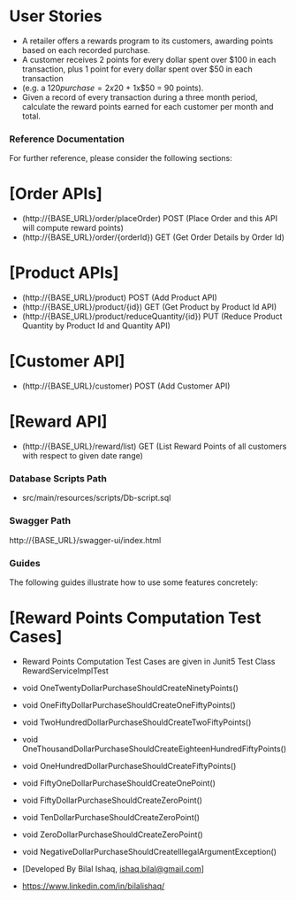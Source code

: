 # User Stories

* A retailer offers a rewards program to its customers, awarding points based on each recorded purchase.
* A customer receives 2 points for every dollar spent over $100 in each transaction, plus 1 point for every dollar
  spent over $50 in each transaction
* (e.g. a $120 purchase = 2x$20 + 1x$50 = 90 points).
* Given a record of every transaction during a three month period, calculate the reward points earned for each
  customer per month and total.

### Reference Documentation



For further reference, please consider the following sections:

# [Order APIs]
* (http://{BASE_URL}/order/placeOrder) POST (Place Order and this API will compute reward points)
* (http://{BASE_URL}/order/{orderId})  GET  (Get Order Details by Order Id)

# [Product APIs]
* (http://{BASE_URL}/product) POST (Add Product API)
* (http://{BASE_URL}/product/{id}) GET (Get Product by Product Id API)
* (http://{BASE_URL}/product/reduceQuantity/{id}) PUT (Reduce Product Quantity by Product Id and Quantity API)

# [Customer API]
* (http://{BASE_URL}/customer) POST (Add Customer API)

# [Reward API]
* (http://{BASE_URL}/reward/list) GET (List Reward Points of all customers with respect to given date range)

### Database Scripts Path 
* src/main/resources/scripts/Db-script.sql

### Swagger Path
http://{BASE_URL}/swagger-ui/index.html

### Guides

The following guides illustrate how to use some features concretely:

# [Reward Points Computation Test Cases]
  
* Reward Points Computation Test Cases are given in Junit5 Test Class RewardServiceImplTest

*  void OneTwentyDollarPurchaseShouldCreateNinetyPoints()
*  void OneFiftyDollarPurchaseShouldCreateOneFiftyPoints()
*  void TwoHundredDollarPurchaseShouldCreateTwoFiftyPoints()
*  void OneThousandDollarPurchaseShouldCreateEighteenHundredFiftyPoints()
*  void OneHundredDollarPurchaseShouldCreateFiftyPoints()
*  void FiftyOneDollarPurchaseShouldCreateOnePoint()
*  void FiftyDollarPurchaseShouldCreateZeroPoint()
*  void TenDollarPurchaseShouldCreateZeroPoint()
*  void ZeroDollarPurchaseShouldCreateZeroPoint()
*  void NegativeDollarPurchaseShouldCreateIllegalArgumentException()

* [Developed By Bilal Ishaq, ishaq.bilal@gmail.com] 
* https://www.linkedin.com/in/bilalishaq/

